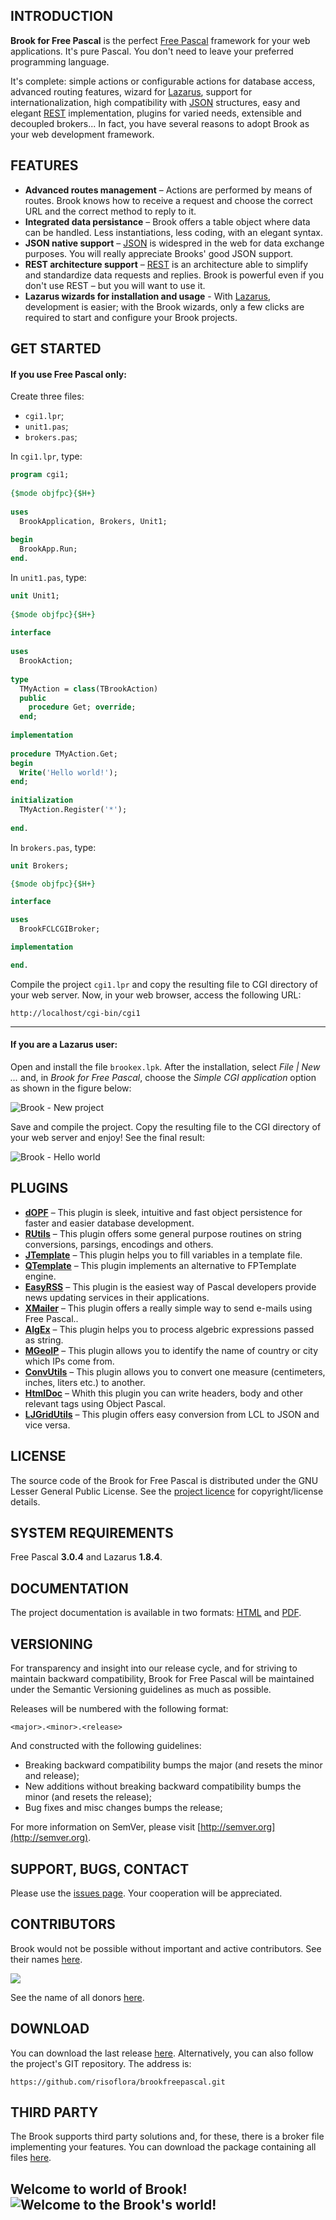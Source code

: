 ## INTRODUCTION

**Brook for Free Pascal** is the perfect [Free Pascal](http://freepascal.org/) framework for your web applications. It's pure Pascal. You don't need to leave your preferred programming language.

It's complete: simple actions or configurable actions for database access, advanced routing features, wizard for [Lazarus](http://lazarus.freepascal.org), support for internationalization, high compatibility with [JSON](http://json.org) structures, easy and elegant [REST](http://en.wikipedia.org/wiki/Representational_state_transfer) implementation, plugins for varied needs, extensible and decoupled brokers... In fact, you have several reasons to adopt Brook as your web development framework.

## FEATURES

* **Advanced routes management** – Actions are performed by means of routes. Brook knows how to receive a request and choose the correct URL and the correct method to reply to it.
* **Integrated data persistance** – Brook offers a table object where data can be handled. Less instantiations, less coding, with an elegant syntax.
* **JSON native support** – [JSON](http://json.org) is widespred in the web for data exchange purposes. You will really appreciate Brooks' good JSON support.
* **REST architecture support** – [REST](http://en.wikipedia.org/wiki/Representational_state_transfer) is an architecture able to simplify and standardize data requests and replies. Brook is powerful even if you don't use REST – but you will want to use it.
* **Lazarus wizards for installation and usage** - With [Lazarus](http://www.lazarus.freepascal.org), development is easier; with the Brook wizards, only a few clicks are required to start and configure your Brook projects.

## GET STARTED

#### If you use Free Pascal only:

Create three files:

* `cgi1.lpr`;
* `unit1.pas`;
* `brokers.pas`;

In `cgi1.lpr`, type:

```pascal
program cgi1;
 
{$mode objfpc}{$H+}
 
uses
  BrookApplication, Brokers, Unit1;
 
begin
  BrookApp.Run;
end.
```

In `unit1.pas`, type:

```pascal
unit Unit1;
 
{$mode objfpc}{$H+}
 
interface
 
uses
  BrookAction;
 
type
  TMyAction = class(TBrookAction)
  public
    procedure Get; override;
  end;
 
implementation
 
procedure TMyAction.Get;
begin
  Write('Hello world!');
end;
 
initialization
  TMyAction.Register('*');
 
end.
```

In `brokers.pas`, type:

```pascal
unit Brokers;

{$mode objfpc}{$H+}

interface

uses
  BrookFCLCGIBroker;

implementation

end. 
```

Compile the project `cgi1.lpr` and copy the resulting file to CGI directory of your web server. Now, in your web browser, access the following URL:

```
http://localhost/cgi-bin/cgi1
```

***

#### If you are a Lazarus user:

Open and install the file `brookex.lpk`. After the installation, select _File | New ..._ and, in _Brook for Free Pascal_, choose the _Simple CGI application_ option as shown in the figure below:

![Brook - New project](https://user-images.githubusercontent.com/1456829/51649575-cd69d800-1f63-11e9-878d-5191b74faf77.png)

Save and compile the project. Copy the resulting file to the CGI directory of your web server and enjoy! See the final result:

![Brook - Hello world](https://user-images.githubusercontent.com/1456829/51649574-cd69d800-1f63-11e9-83ed-111a7cd19d79.png)

## PLUGINS

* **[dOPF](https://github.com/risoflora/brookfreepascal/tree/master/plugins/dopf)** – This plugin is sleek, intuitive and fast object persistence for faster and easier database development.
* **[RUtils](https://github.com/risoflora/brookfreepascal/tree/master/plugins/rutils)** – This plugin offers some general purpose routines on string conversions, parsings, encodings and others.
* **[JTemplate](https://github.com/risoflora/brookfreepascal/tree/master/plugins/jtemplate)** – This plugin helps you to fill variables in a template file.
* **[QTemplate](https://github.com/leledumbo/QTemplate)** – This plugin implements an alternative to FPTemplate engine.
* **[EasyRSS](https://github.com/risoflora/brookfreepascal/tree/master/plugins/easyrss)** – This plugin is the easiest way of Pascal developers provide news updating services in their applications.
* **[XMailer](https://github.com/risoflora/brookfreepascal/tree/master/plugins/xmailer)** – This plugin offers a really simple way to send e-mails using Free Pascal..
* **[AlgEx](https://github.com/risoflora/brookfreepascal/tree/master/plugins/algex)** – This plugin helps you to process algebric expressions passed as string.
* **[MGeoIP](https://github.com/risoflora/brookfreepascal/tree/master/plugins/mgeoip)** – This plugin allows you to identify the name of country or city which IPs come from.
* **[ConvUtils](https://github.com/risoflora/brookfreepascal/tree/master/plugins/convutils)** – This plugin allows you to convert one measure (centimeters, inches, liters etc.) to another.
* **[HtmlDoc](https://github.com/risoflora/brookfreepascal/tree/master/plugins/htmldoc)** – Whith this plugin you can write headers, body and other relevant tags using Object Pascal.
* **[LJGridUtils](https://github.com/risoflora/brookfreepascal/tree/master/plugins/ljgridutils)** – This plugin offers easy conversion from LCL to JSON and vice versa.

## LICENSE

The source code of the Brook for Free Pascal is distributed under the GNU Lesser General Public License. See the [project licence](https://github.com/risoflora/brookfreepascal/blob/master/LICENSE.txt) for copyright/license details.

## SYSTEM REQUIREMENTS

Free Pascal **3.0.4** and Lazarus **1.8.4**.

## DOCUMENTATION

The project documentation is available in two formats: [HTML](http://silvioprog.github.io/brookframework/doc/index.html) and [PDF](http://silvioprog.github.io/brookframework/doc/brookframework-ref.pdf).

## VERSIONING

For transparency and insight into our release cycle, and for striving to maintain backward compatibility, Brook for Free Pascal will be maintained under the Semantic Versioning guidelines as much as possible.

Releases will be numbered with the following format:

`<major>.<minor>.<release>`

And constructed with the following guidelines:

* Breaking backward compatibility bumps the major (and resets the minor and release);
* New additions without breaking backward compatibility bumps the minor (and resets the release);
* Bug fixes and misc changes bumps the release;

For more information on SemVer, please visit [http://semver.org](http://semver.org).

## SUPPORT, BUGS, CONTACT

Please use the [issues page](https://github.com/risoflora/brookfreepascal/issues). Your cooperation will be appreciated.

## CONTRIBUTORS

Brook would not be possible without important and active contributors. See their names [here](https://github.com/risoflora/brookfreepascal/blob/master/CONTRIBUTORS.txt).

<a href="https://www.paypal.com/cgi-bin/webscr?cmd=_donations&business=GE9VT768TLP74&lc=GB&item_name=Brook%20framework&item_number=brookframework&currency_code=USD&bn=PP%2dDonationsBF%3abtn_donateCC_LG%2egif%3aNonHosted">
  <img src="https://www.paypalobjects.com/en_US/GB/i/btn/btn_donateCC_LG.gif">
</a>

See the name of all donors [here](https://github.com/risoflora/brookfreepascal/blob/master/DONORS.txt).

## DOWNLOAD

You can download the last release [here](https://github.com/risoflora/brookfreepascal/releases). Alternatively, you can also follow the project's GIT repository. The address is:

`https://github.com/risoflora/brookfreepascal.git`

## THIRD PARTY

The Brook supports third party solutions and, for these, there is a broker file implementing your features. You can download the package containing all files [here](http://silvioprog.github.io/brookframework/download/third-party.zip).

## Welcome to world of Brook! ![Welcome to the Brook's world!](http://l.yimg.com/us.yimg.com/i/mesg/emoticons7/113.gif)
